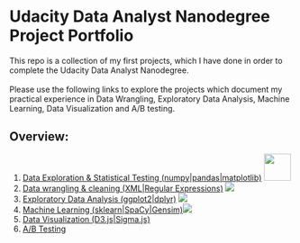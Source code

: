 # Udacity Data Analyst Nanodegree Project Portfolio

This repo is a collection of my first projects, which I have done in order to complete the Udacity Data Analyst Nanodegree. <br><br>
Please use the following links to explore the projects which document my practical experience in Data Wrangling, Exploratory Data Analysis, Machine Learning, Data Visualization and A/B testing.

## Overview:
1) [Data Exploration & Statistical Testing (numpy|pandas|matplotlib)](http://nbviewer.jupyter.org/github/bockjo/Udacity_portfolio/blob/master/Titanic_dataset_Exploration.ipynb) <a href="url"><img src="https://www.python.org/static/favicon.ico" height="48" width="48" ></a> <br>
2) [Data wrangling & cleaning (XML|Regular Expressions)](http://nbviewer.jupyter.org/github/bockjo/Udacity_portfolio/blob/master/OpenStreetMap_Data_Cleaning.ipynb) ![](https://www.python.org/static/favicon.ico)<br>
3) [Exploratory Data Analysis (ggplot2|dplyr)](http://nbviewer.jupyter.org/github/bockjo/Udacity_portfolio/blob/master/EDA_Prosper%20loans%20data%20set.html) ![](https://pbs.twimg.com/profile_images/487277095681150976/aEp2vlJy_normal.png) <br>
4) [Machine Learning (sklearn|SpaCy|Gensim)](http://nbviewer.jupyter.org/github/bockjo/Udacity_portfolio/blob/master/Person_of_Interest_Classifier_Enron.ipynb#topic=0&lambda=1&term=)![](https://www.python.org/static/favicon.ico)<br>
5) [Data Visualization (D3.js|Sigma.js)]() <br>
6) [A/B Testing]() <br>
